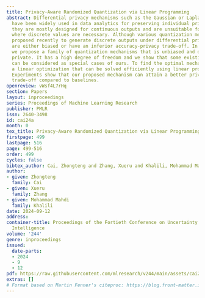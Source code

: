 ```yaml
---
title: Privacy-Aware Randomized Quantization via Linear Programming
abstract: Differential privacy mechanisms such as the Gaussian or Laplace mechanism
  have been widely used in data analytics for preserving individual privacy. However,
  they are mostly designed for continuous outputs and are unsuitable for scenarios
  where discrete values are necessary. Although various quantization mechanisms were
  proposed recently to generate discrete outputs under differential privacy, the outcomes
  are either biased or have an inferior accuracy-privacy trade-off. In this paper,
  we propose a family of quantization mechanisms that is unbiased and differentially
  private. It has a high degree of freedom and we show that some existing mechanisms
  can be considered as special cases of ours. To find the optimal mechanism, we formulate
  a linear optimization that can be solved efficiently using linear programming tools.
  Experiments show that our proposed mechanism can attain a better privacy-accuracy
  trade-off compared to baselines.
openreview: vWsf4L7rHq
section: Papers
layout: inproceedings
series: Proceedings of Machine Learning Research
publisher: PMLR
issn: 2640-3498
id: cai24a
month: 0
tex_title: Privacy-Aware Randomized Quantization via Linear Programming
firstpage: 499
lastpage: 516
page: 499-516
order: 499
cycles: false
bibtex_author: Cai, Zhongteng and Zhang, Xueru and Khalili, Mohammad Mahdi
author:
- given: Zhongteng
  family: Cai
- given: Xueru
  family: Zhang
- given: Mohammad Mahdi
  family: Khalili
date: 2024-09-12
address:
container-title: Proceedings of the Fortieth Conference on Uncertainty in Artificial
  Intelligence
volume: '244'
genre: inproceedings
issued:
  date-parts:
  - 2024
  - 9
  - 12
pdf: https://raw.githubusercontent.com/mlresearch/v244/main/assets/cai24a/cai24a.pdf
extras: []
# Format based on Martin Fenner's citeproc: https://blog.front-matter.io/posts/citeproc-yaml-for-bibliographies/
---
```

